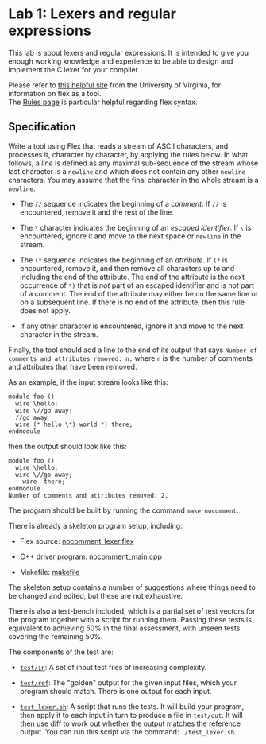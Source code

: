 Lab 1: Lexers and regular expressions
=====================================

This lab is about lexers and regular expressions. It is intended to give you enough working knowledge and experience to be able to design and implement the C lexer for your compiler.

Please refer to [this helpful site](https://www.cs.virginia.edu/~cr4bd/flex-manual/index.html) from the University of Virginia, for information on flex as a tool.\
The [Rules page](https://www.cs.virginia.edu/~cr4bd/flex-manual/Patterns.html) is particular helpful regarding flex syntax.

Specification
-------------

Write a tool using Flex that reads a stream of ASCII characters, and processes it, character by character, by applying the rules below. In what follows, a _line_ is defined as any maximal sub-sequence of the stream whose last character is a `newline` and which does not contain any other `newline` characters. You may assume that the final character in the whole stream is a `newline`.

- The `//` sequence indicates the beginning of a _comment_. If `//` is encountered, remove it and the rest of the line.

- The `\` character indicates the beginning of an _escaped identifier_. If `\` is encountered, ignore it and move to the next space or `newline` in the stream.

- The `(*` sequence indicates the beginning of an _attribute_. If `(*` is encountered, remove it, and then remove all characters up to and including the end of the attribute. The end of the attribute is the next occurrence of `*)` that is _not_ part of an escaped identifier and is _not_ part of a comment. The end of the attribute may either be on the same line or on a subsequent line. If there is no end of the attribute, then this rule does not apply.

- If any other character is encountered, ignore it and move to the next character in the stream.

Finally, the tool should add a line to the end of its output that says `Number of comments and attributes removed: n.` where `n` is the number of comments and attributes that have been removed.

As an example, if the input stream looks like this:

```
module foo ()
  wire \hello;
  wire \//go away;
  //go away
  wire (* hello \*) world *) there;
endmodule

```

then the output should look like this:

```
module foo ()
  wire \hello;
  wire \//go away;
    wire  there;
endmodule
Number of comments and attributes removed: 2.
```

The program should be built by running the command `make nocomment`.

There is already a skeleton program setup, including:

- Flex source: [nocomment_lexer.flex](nocomment_lexer.flex)

- C++ driver program: [nocomment_main.cpp](nocomment_main.cpp)

- Makefile: [makefile](makefile)

The skeleton setup contains a number of suggestions where
things need to be changed and edited, but these are not exhaustive.

There is also a test-bench included, which is a partial set of test vectors for the program together with a script for running them. Passing these tests is equivalent to achieving 50% in the final assessment, with unseen tests covering the remaining 50%.

The components of the test are:

- [`test/in`](test/in): A set of input test files of increasing complexity.

- [`test/ref`](test/ref): The "golden" output for the given input files, which your program should match. There is one output for each input.

- [`test_lexer.sh`](test_lexer.sh): A script that runs the tests. It will build your program, then apply it to each input in turn to produce a file in `test/out`. It will then use [diff](https://en.wikipedia.org/wiki/Diff_utility) to work out whether the output matches the reference output. You can run this script via the command: `./test_lexer.sh`.

